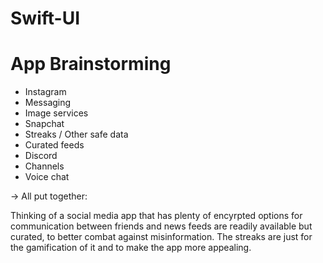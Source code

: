 # Swift-UI

# App Brainstorming

- Instagram
 - Messaging
 - Image services
- Snapchat
 - Streaks / Other safe data
 - Curated feeds
- Discord
 - Channels
 - Voice chat

 -> All put together:

 Thinking of a social media app that has plenty of encyrpted options for communication between friends and news feeds are readily available but curated, to better combat against misinformation. The streaks are just for the gamification of it and to make the app more appealing.
